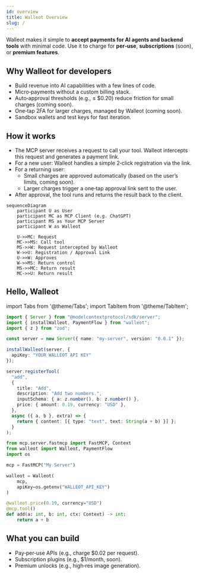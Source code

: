 ```yaml
---
id: overview
title: Walleot Overview
slug: /
---
```


Walleot makes it simple to **accept payments for AI agents and backend tools** with minimal code.
Use it to charge for **per‑use**, **subscriptions** (soon), or **premium features**.

## Why Walleot for developers

- Build revenue into AI capabilities with a few lines of code.
- Micro‑payments without a custom billing stack.
- Auto‑approval thresholds (e.g., ≤ $0.20) reduce friction for small charges (coming soon).
- One‑tap 2FA for larger charges, managed by Walleot (coming soon).
- Sandbox wallets and test keys for fast iteration.

## How it works

- The MCP server receives a request to call your tool. Walleot intercepts this request and generates a payment link.
- For a new user: Walleot handles a simple 2‑click registration via the link.
- For a returning user:
  - Small charges are approved automatically (based on the user’s limits, coming soon).
  - Larger charges trigger a one‑tap approval link sent to the user.
- After approval, the tool runs and returns the result back to the client.

```mermaid
sequenceDiagram
    participant U as User
    participant MC as MCP Client (e.g. ChatGPT)
    participant MS as Your MCP Server
    participant W as Walleot

    U->>MC: Request
    MC->>MS: Call tool
    MS->>W: Request intercepted by Walleot
    W->>U: Registration / Approval Link
    U->>W: Approves
    W->>MS: Return control
    MS->>MC: Return result
    MC->>U: Return result
```

## Hello, Walleot

import Tabs from '@theme/Tabs';
import TabItem from '@theme/TabItem';

<Tabs>
<TabItem value="ts" label="Node.js">

```ts
import { Server } from "@modelcontextprotocol/sdk/server";
import { installWalleot, PaymentFlow } from "walleot";
import { z } from "zod";

const server = new Server({ name: "my-server", version: "0.0.1" });

installWalleot(server, {
  apiKey: "YOUR WALLEOT API KEY"
});

server.registerTool(
  "add",
  {
    title: "Add",
    description: "Add two numbers.",
    inputSchema: { a: z.number(), b: z.number() },
    price: { amount: 0.19, currency: "USD" },
  },
  async ({ a, b }, extra) => {
    return { content: [{ type: "text", text: String(a + b) }] };
  }
);
```

</TabItem>
<TabItem value="py" label="Python">

```python
from mcp.server.fastmcp import FastMCP, Context
from walleot import Walleot, PaymentFlow
import os

mcp = FastMCP("My Server")

walleot = Walleot(
    mcp,
    apiKey=os.getenv("WALLEOT_API_KEY")
)

@walleot.price(0.19, currency="USD")
@mcp.tool()
def add(a: int, b: int, ctx: Context) -> int:
    return a + b
```

</TabItem>
</Tabs>

## What you can build

- Pay‑per‑use APIs (e.g., charge \$0.02 per request).
- Subscription plugins (e.g., \$1/month, soon).
- Premium unlocks (e.g., high‑res image generation).


